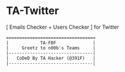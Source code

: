 # TA-Twitter



[ Emails Checker + Users Checker ] for Twitter 


	==================================
	|            TA-FBF              |
	|     Greetz to n00b's Teams     |
	|--------------------------------|
	|   CoDeD By TA Hacker (@391F)   |
	|--------------------------------|
	
